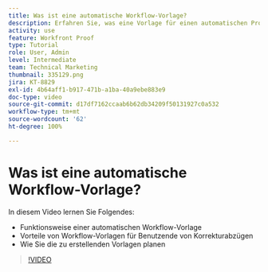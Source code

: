 ```yaml
---
title: Was ist eine automatische Workflow-Vorlage?
description: Erfahren Sie, was eine Vorlage für einen automatischen Proofing-Workflow ist und wie Benutzende von Korrekturabzügen von Vorlagen profitieren können. Beginnen Sie mit der Planung der zu erstellenden Vorlagen.
activity: use
feature: Workfront Proof
type: Tutorial
role: User, Admin
level: Intermediate
team: Technical Marketing
thumbnail: 335129.png
jira: KT-8829
exl-id: 4b64aff1-b917-471b-a1ba-40a9ebe883e9
doc-type: video
source-git-commit: d17df7162ccaab6b62db34209f50131927c0a532
workflow-type: tm+mt
source-wordcount: '62'
ht-degree: 100%

---
```


# Was ist eine automatische Workflow-Vorlage?

In diesem Video lernen Sie Folgendes:

* Funktionsweise einer automatischen Workflow-Vorlage
* Vorteile von Workflow-Vorlagen für Benutzende von Korrekturabzügen
* Wie Sie die zu erstellenden Vorlagen planen

>[!VIDEO](https://video.tv.adobe.com/v/335129/?quality=12&learn=on&enablevpops)

<!---
Learn More Icon
Automated workflow overview
Create and manage Automated Workflow templates
Configure a proof
--->
